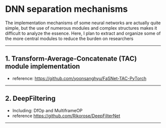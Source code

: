 # DNN separation mechanisms
 The implementation mechanisms of some neural networks are actually quite simple, but the use of numerous modules and complex structures makes it difficult to analyze the essence. Here, I plan to extract and organize some of the more central modules to reduce the burden on researchers

---

 ## 1. Transform-Average-Concatenate (TAC) module implementation
- reference: https://github.com/yoonsanghyu/FaSNet-TAC-PyTorch

----
 ## 2. DeepFiltering
 - Including: DfOp and MultiframeOP
 - reference https://github.com/Rikorose/DeepFilterNet

----
